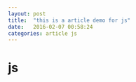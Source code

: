 ```yaml
---
layout: post
title:  "this is a article demo for js"
date:   2016-02-07 00:58:24
categories: article js
---
```


# js
